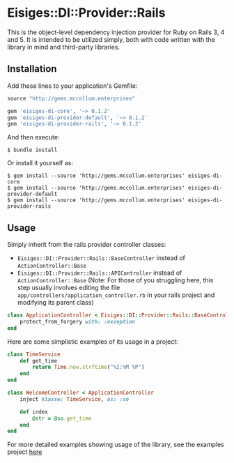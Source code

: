 # Eisiges::DI::Provider::Rails

This is the object-level dependency injection provider for Ruby on Rails 3, 4 and 5. It is intended to be utilized simply, both with code written with the library in mind and third-party libraries.

## Installation

Add these lines to your application's Gemfile:

```ruby
source "http://gems.mccollum.enterprises"

gem 'eisiges-di-core', '~> 0.1.2'
gem 'eisiges-di-provider-default', '~> 0.1.2'
gem 'eisiges-di-provider-rails', '~> 0.1.2'
```

And then execute:

    $ bundle install

Or install it yourself as:

    $ gem install --source 'http://gems.mccollum.enterprises' eisiges-di-core
    $ gem install --source 'http://gems.mccollum.enterprises' eisiges-di-provider-default
    $ gem install --source 'http://gems.mccollum.enterprises' eisiges-di-provider-rails

## Usage

Simply inherit from the rails provider controller classes:
- `Eisiges::DI::Provider::Rails::BaseController` instead of `ActionController::Base`
- `Eisiges::DI::Provider::Rails::APIController` instead of `ActionController::Base`
(Note: For those of you struggling here, this step usually involves editing the file `app/controllers/application_controller.rb` in your rails project and modifying its parent class)

```ruby
class ApplicationController < Eisiges::DI::Provider::Rails::BaseController
	protect_from_forgery with: :exception
end
```

Here are some simplistic examples of its usage in a project:
```ruby
class TimeService
	def get_time
		return Time.now.strftime("%I:%M %P")
	end
end

class WelcomeController < ApplicationController
	inject klasse: TimeService, as: :so

	def index
		@str = @so.get_time
	end
end
```

For more detailed examples showing usage of the library, see the examples project [here](http://gitlab.mccollum.enterprises/rails-di/example)

